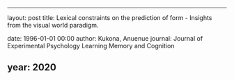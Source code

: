 ---
layout: post
title: Lexical constraints on the prediction of form - Insights from the visual world paradigm.

date: 1996-01-01 00:00
author: Kukona, Anuenue
journal: Journal of Experimental Psychology Learning Memory and Cognition

year: 2020
----